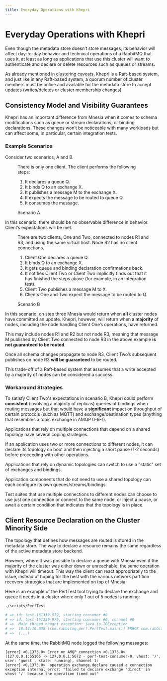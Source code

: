 ```yaml
---
title: Everyday Operations with Khepri
---
```


# Everyday Operations with Khepri

Even though the metadata store doesn’t store messages, its behavior will affect
day-to-day behavior and technical operations of a RabbitMQ that uses it, at
least as long as applications that use this cluster will want to authenticate
and declare or delete resources such as queues or streams.

As already mentioned in [clustering caveats](./clustering#caveats), Khepri is a
Raft-based system, and just like in any Raft-based system, a quorum number of
cluster members must be online and available for the metadata store to accept
updates (writes/deletes or cluster membership changes).

## Consistency Model and Visibility Guarantees

Khepri has an important difference from Mnesia when it comes to schema
modifications such as queue or stream declarations, or binding declarations.
These changes won’t be noticeable with many workloads but can affect some, in
particular, certain integration tests.

### Example Scenarios

Consider two scenarios, A and B.

<figure style={{width: "inherit",}}>
<div className={"figure"}>
There is only one client. The client performs the following steps:

1. It declares a queue Q.
2. It binds Q to an exchange X.
3. It publishes a message M to the exchange X.
4. It expects the message to be routed to queue Q.
5. It consumes the message.
</div>
<figcaption>Scenario A</figcaption>
</figure>

In this scenario, there should be no observable difference in behavior.
Client’s expectations will be met.

<figure style={{width: "inherit",}}>
<div className={"figure"}>
There are two clients, One and Two, connected to nodes R1 and R3, and using the
same virtual host. Node R2 has no client connections.

1. Client One declares a queue Q.
2. It binds Q to an exchange X.
3. It gets queue and binding declaration confirmations back.
4. It notifies Client Two or Client Two implicitly finds out that it has
   finished the steps above (for example, in an integration test).
5. Client Two publishes a message M to X.
6. Clients One and Two expect the message to be routed to Q.
</div>
<figcaption>Scenario B</figcaption>
</figure>

In this scenario, on step three Mnesia would return when **all** cluster nodes
have committed an update. Khepri, however, will return when **a majority** of
nodes, including the node handling Client One’s operations, have returned.

This may include nodes R1 and R2 but not node R3, meaning that message M
published by Client Two connected to node R3 in the above example **is not
guaranteed to be routed**.

Once all schema changes propagate to node R3, Client Two’s subsequent
publishes on node R3 **will be guaranteed** to be routed.

This trade-off of a Raft-based system that assumes that a write accepted by a
majority of nodes can be considered a success.

### Workaround Strategies

To satisfy Client Two's expectations in scenario B, Khepri could perform
**consistent** (involving a majority of replicas) queries of bindings when
routing messages but that would have a **significant** impact on throughput of
certain protocols (such as MQTT) and exchange/destination types (anything that
resembles a topic exchange in AMQP 0-9-1).

Applications that rely on multiple connections that depend on a shared topology
have several coping strategies.

If an application uses two or more connections to different nodes, it can
declare its topology on boot and then injecting a short pause (1-2 seconds)
before proceeding with other operations.

Applications that rely on dynamic topologies can switch to use a "static" set
of exchanges and bindings.

Application components that do not need to use a shared topology can each
configure its own queues/streams/bindings.

Test suites that use multiple connections to different nodes can choose to use
just one connection or connect to the same node, or inject a pause, or await a
certain condition that indicates that the topology is in place.


## Client Resource Declaration on the Cluster Minority Side

The topology that defines how messages are routed is stored in the metadata
store. The way to declare a resource remains the same regardless of the active
metadata store backend.

However, where it was possible to declare a queue with Mnesia even if the
majority of the cluster was either down or unreachable, the same operation with
Khepri will timeout. This way the client can react appropriately to the issue,
instead of hoping for the best with the various network partition recovery
strategies that are implemented on top of Mnesia.

Here is an example of the PerfTest tool trying to declare the exchange and
queue it needs in a cluster where only 1 out of 5 nodes is running:

```bash
./scripts/PerfTest

# => id: test-161339-979, starting consumer #0
# => id: test-161339-979, starting consumer #0, channel #0
# =>  Main thread caught exception: java.io.IOException
# =>  16:14:10.638 [com.rabbitmq.perf.PerfTest.main()] ERROR com.rabbitmq.perf.PerfTest - Main thread caught exception
# =>  (...)
```

At the same time, the RabbitMQ node logged the following messages:

```
[error] <0.1373.0> Error on AMQP connection <0.1373.0> (127.0.0.1:55165 -> 127.0.0.1:5672 - perf-test-consumer-0, vhost: '/', user: 'guest', state: running), channel 1:
[error] <0.1373.0>  operation exchange.declare caused a connection exception internal_error: "failed to declare exchange 'direct' in vhost '/' because the operation timed out"
```
